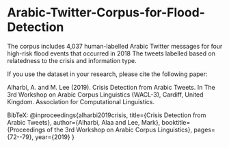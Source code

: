 # Arabic-Twitter-Corpus-for-Flood-Detection
The corpus includes 4,037 human-labelled Arabic Twitter messages for four high-risk flood events that occurred in 2018
The tweets labelled based on relatedness to the crisis and information type. 


If you use the dataset in your research, please cite the following paper: 

Alharbi, A. and M. Lee (2019). Crisis Detection from Arabic Tweets. In The 3rd Workshop on Arabic Corpus Linguistics (WACL-3), Cardiff, United Kingdom. Association for Computational Linguistics. 


BibTeX:
@inproceedings{alharbi2019crisis,
  title={Crisis Detection from Arabic Tweets},
  author={Alharbi, Alaa and Lee, Mark},
  booktitle={Proceedings of the 3rd Workshop on Arabic Corpus Linguistics},
  pages={72--79},
  year={2019}
}
